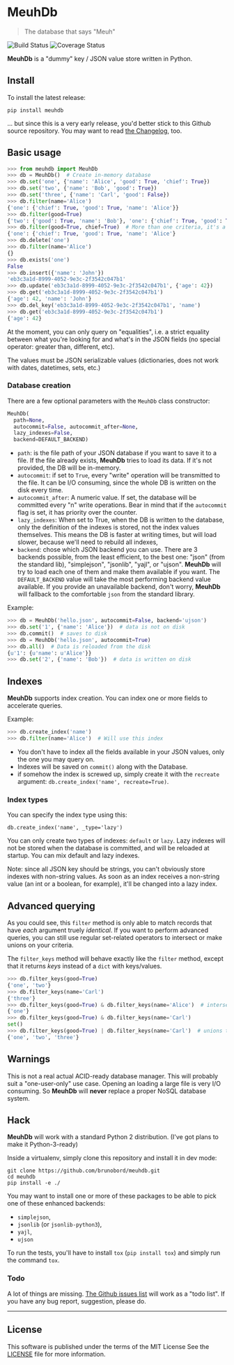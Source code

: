 # MeuhDb

> The database that says "Meuh"

![Build Status](https://travis-ci.org/brunobord/meuhdb.svg?branch=master)
![Coverage Status](https://img.shields.io/coveralls/brunobord/meuhdb.svg)

**MeuhDb** is a "dummy" key / JSON value store written in Python.

## Install

To install the latest release:

```
pip install meuhdb
```

... but since this is a very early release, you'd better stick to this Github source repository.
You may want to read [the Changelog](https://github.com/brunobord/meuhdb/blob/master/Changelog.md), too.

## Basic usage

```python
>>> from meuhdb import MeuhDb
>>> db = MeuhDb()  # Create in-memory database
>>> db.set('one', {'name': 'Alice', 'good': True, 'chief': True})
>>> db.set('two', {'name': 'Bob', 'good': True})
>>> db.set('three', {'name': 'Carl', 'good': False})
>>> db.filter(name='Alice')
{'one': {'chief': True, 'good': True, 'name': 'Alice'}}
>>> db.filter(good=True)
{'two': {'good': True, 'name': 'Bob'}, 'one': {'chief': True, 'good': True, 'name': 'Alice'}}
>>> db.filter(good=True, chief=True)  # More than one criteria, it's a "AND"
{'one': {'chief': True, 'good': True, 'name': 'Alice'}
>>> db.delete('one')
>>> db.filter(name='Alice')
{}
>>> db.exists('one')
False
>>> db.insert({'name': 'John'})
'eb3c3a1d-8999-4052-9e3c-2f3542c047b1'
>>> db.update('eb3c3a1d-8999-4052-9e3c-2f3542c047b1', {'age': 42})
>>> db.get('eb3c3a1d-8999-4052-9e3c-2f3542c047b1')
{'age': 42, 'name': 'John'}
>>> db.del_key('eb3c3a1d-8999-4052-9e3c-2f3542c047b1', 'name')
>>> db.get('eb3c3a1d-8999-4052-9e3c-2f3542c047b1')
{'age': 42}
```

At the moment, you can only query on "equalities", i.e. a strict equality
between what you're looking for and what's in the JSON fields (no special
operator: greater than, different, etc).

The values must be JSON serializable values (dictionaries, does not work with
dates, datetimes, sets, etc.)


### Database creation

There are a few optional parameters with the ``MeuhDb`` class constructor:

```python
MeuhDb(
  path=None,
  autocommit=False, autocommit_after=None,
  lazy_indexes=False,
  backend=DEFAULT_BACKEND)
```

* `path`: is the file path of your JSON database if you want to save it to a
  file. If the file already exists, **MeuhDb** tries to load its data. If it's
  not provided, the DB will be in-memory.
* `autocommit`: if set to `True`, every "write" operation will be transmitted
  to the file. It can be I/O consuming, since the whole DB is written on the
  disk every time.
* ``autocommit_after``: A numeric value. If set, the database will be
  committed every "n" write operations. Bear in mind that if the ``autocommit``
  flag is set, it has priority over the counter.
* ``lazy_indexes``: When set to True, when the DB is written to the database,
  only the definition of the indexes is stored, not the index values themselves.
  This means the DB is faster at writing times, but will load slower, because
  we'll need to rebuild all indexes,
* `backend`: chose which JSON backend you can use. There are 3 backends
  possible, from the least efficient, to the best one: "json" (from the standard
  lib), "simplejson", "jsonlib", "yajl", or "ujson".
  **MeuhDb** will try to load each one of them and make them available if you
  want. The ``DEFAULT_BACKEND`` value will take the most performing backend
  value available.
  If you provide an unavailable backend, don't worry, **MeuhDb** will fallback
  to the comfortable `json` from the standard library.

Example:

```python
>>> db = MeuhDb('hello.json', autocommit=False, backend='ujson')
>>> db.set('1', {'name': 'Alice'})  # data is not on disk
>>> db.commit()  # saves to disk
>>> db = MeuhDb('hello.json', autocommit=True)
>>> db.all()  # Data is reloaded from the disk
{u'1': {u'name': u'Alice'}}
>>> db.set('2', {'name': 'Bob'})  # data is written on disk
```

## Indexes

**MeuhDb** supports index creation. You can index one or more fields to accelerate
queries.

Example:

```python
>>> db.create_index('name')
>>> db.filter(name='Alice')  # Will use this index
```

* You don't have to index all the fields available in your JSON values, only
  the one you may query on.
* Indexes will be saved on ``commit()`` along with the Database.
* if somehow the index is screwed up, simply create it with the ``recreate``
  argument: ``db.create_index('name', recreate=True)``.

### Index types

You can specify the index type using this:

```
db.create_index('name', _type='lazy')
```

You can only create two types of indexes: ``default`` or ``lazy``.
Lazy indexes will not be stored when the database is committed, and will be
reloaded at startup. You can mix default and lazy indexes.

Note: since all JSON key should be strings, you can't obviously store indexes
with non-string values. As soon as an index receives a non-string value (an int
or a boolean, for example), it'll be changed into a lazy index.

## Advanced querying

As you could see, this `filter` method is only able to match records that have
*each* argument truely *identical*. If you want to perform advanced queries, you
can still use regular set-related operators to intersect or make unions on your
criteria.

The `filter_keys` method will behave exactly like the `filter` method, except
that it returns *keys* instead of a `dict` with keys/values.

```python
>>> db.filter_keys(good=True)
{'one', 'two'}
>>> db.filter_keys(name='Carl')
{'three'}
>>> db.filter_keys(good=True) & db.filter_keys(name='Alice')  # intersects the results
{'one'}
>>> db.filter_keys(good=True) & db.filter_keys(name='Carl')
set()
>>> db.filter_keys(good=True) | db.filter_keys(name='Carl')  # unions the result
{'one', 'two', 'three'}
```

## Warnings

This is not a real actual ACID-ready database manager. This will probably suit a
"one-user-only" use case. Opening an loading a large file is very I/O consuming.
So **MeuhDb** will **never** replace a proper NoSQL database system.

## Hack

**MeuhDb** will work with a standard Python 2 distribution. (I've got plans
to make it Python-3-ready)

Inside a virtualenv, simply clone this repository and install it in dev mode:

```
git clone https://github.com/brunobord/meuhdb.git
cd meuhdb
pip install -e ./
```

You may want to install one or more of these packages to be able to pick one of
these enhanced backends:

* `simplejson`,
* `jsonlib` (or `jsonlib-python3`),
* `yajl`,
* `ujson`

To run the tests, you'll have to install ``tox`` (``pip install tox``) and
simply run the command ``tox``.

### Todo

A lot of things are missing. [The Github issues list](https://github.com/brunobord/meuhdb/issues)
will work as a "todo list". If you have any bug report, suggestion, please do.

----

## License

This software is published under the terms of the MIT License
See the [LICENSE](https://github.com/brunobord/meuhdb/blob/master/LICENSE)
file for more information.
